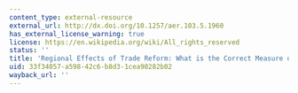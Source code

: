 ```yaml
---
content_type: external-resource
external_url: http://dx.doi.org/10.1257/aer.103.5.1960
has_external_license_warning: true
license: https://en.wikipedia.org/wiki/All_rights_reserved
status: ''
title: 'Regional Effects of Trade Reform: What is the Correct Measure of Liberalization?'
uid: 33f34057-a598-42c6-b8d3-1cea90282b02
wayback_url: ''
---
```

